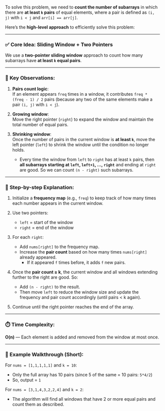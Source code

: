 To solve this problem, we need to **count the number of subarrays** in which there are **at least `k` pairs** of equal elements, where a pair is defined as `(i, j)` with `i < j` and `arr[i] == arr[j]`.

Here’s the **high-level approach** to efficiently solve this problem:

---

### ✅ **Core Idea: Sliding Window + Two Pointers**

We use a **two-pointer sliding window** approach to count how many subarrays have **at least `k` equal pairs**.

---

### 🧠 **Key Observations**:

1. **Pairs count logic**:  
   If an element appears `freq` times in a window, it contributes `freq * (freq - 1) / 2` pairs (because any two of the same elements make a pair `(i, j)` with `i < j`).

2. **Growing window**:  
   Move the right pointer (`right`) to expand the window and maintain the total number of equal pairs.

3. **Shrinking window**:  
   Once the number of pairs in the current window is **at least `k`**, move the left pointer (`left`) to shrink the window until the condition no longer holds.  
   - Every time the window from `left` to `right` has at least `k` pairs, then **all subarrays starting at `left`, `left+1`, ..., `right`** and ending at `right` are good. So we can count `(n - right)` such subarrays.

---

### 🧮 **Step-by-step Explanation**:

1. Initialize a **frequency map** (e.g., `freq`) to keep track of how many times each number appears in the current window.

2. Use two pointers:  
   - `left` = start of the window  
   - `right` = end of the window

3. For each `right`:
   - Add `nums[right]` to the frequency map.
   - Increase the **pair count** based on how many times `nums[right]` already appeared.
     - If it appeared `f` times before, it adds `f` new pairs.

4. Once the **pair count ≥ k**, the current window and all windows extending further to the right are good. So:
   - Add `(n - right)` to the result.
   - Then move `left` to reduce the window size and update the frequency and pair count accordingly (until pairs < k again).

5. Continue until the right pointer reaches the end of the array.

---

### ⏱️ **Time Complexity**:  
**O(n)** — Each element is added and removed from the window at most once.

---

### 🧪 Example Walkthrough (Short):

For `nums = [1,1,1,1,1]` and `k = 10`:
- Only the full array has 10 pairs (since 5 of the same = 10 pairs: `5*4/2`)
- So, output = `1`

For `nums = [3,1,4,3,2,2,4]` and `k = 2`:
- The algorithm will find all windows that have 2 or more equal pairs and count them as described.
